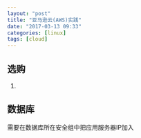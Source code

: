 ```yaml
---
layout: "post"
title: "亚马逊云(AWS)实践"
date: "2017-03-13 09:33"
categories: [linux]
tags: [cloud]
---
```


## 选购

1.


## 数据库

需要在数据库所在安全组中把应用服务器IP加入
